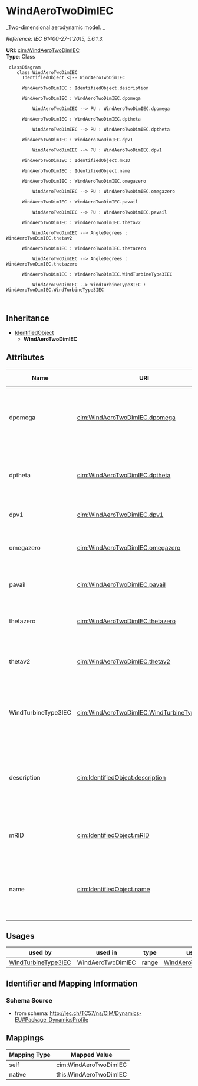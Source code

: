 # WindAeroTwoDimIEC


_Two-dimensional aerodynamic model.  _

_Reference: IEC 61400-27-1:2015, 5.6.1.3._





**URI**: [cim:WindAeroTwoDimIEC](http://iec.ch/TC57/CIM100#WindAeroTwoDimIEC)<br />
**Type**: Class




```mermaid
 classDiagram
    class WindAeroTwoDimIEC
      IdentifiedObject <|-- WindAeroTwoDimIEC
      
      WindAeroTwoDimIEC : IdentifiedObject.description
        
      WindAeroTwoDimIEC : WindAeroTwoDimIEC.dpomega
        
          WindAeroTwoDimIEC --> PU : WindAeroTwoDimIEC.dpomega
        
      WindAeroTwoDimIEC : WindAeroTwoDimIEC.dptheta
        
          WindAeroTwoDimIEC --> PU : WindAeroTwoDimIEC.dptheta
        
      WindAeroTwoDimIEC : WindAeroTwoDimIEC.dpv1
        
          WindAeroTwoDimIEC --> PU : WindAeroTwoDimIEC.dpv1
        
      WindAeroTwoDimIEC : IdentifiedObject.mRID
        
      WindAeroTwoDimIEC : IdentifiedObject.name
        
      WindAeroTwoDimIEC : WindAeroTwoDimIEC.omegazero
        
          WindAeroTwoDimIEC --> PU : WindAeroTwoDimIEC.omegazero
        
      WindAeroTwoDimIEC : WindAeroTwoDimIEC.pavail
        
          WindAeroTwoDimIEC --> PU : WindAeroTwoDimIEC.pavail
        
      WindAeroTwoDimIEC : WindAeroTwoDimIEC.thetav2
        
          WindAeroTwoDimIEC --> AngleDegrees : WindAeroTwoDimIEC.thetav2
        
      WindAeroTwoDimIEC : WindAeroTwoDimIEC.thetazero
        
          WindAeroTwoDimIEC --> AngleDegrees : WindAeroTwoDimIEC.thetazero
        
      WindAeroTwoDimIEC : WindAeroTwoDimIEC.WindTurbineType3IEC
        
          WindAeroTwoDimIEC --> WindTurbineType3IEC : WindAeroTwoDimIEC.WindTurbineType3IEC
        
      
```





## Inheritance
* [IdentifiedObject](IdentifiedObject.md)
    * **WindAeroTwoDimIEC**



## Attributes


| Name | URI | Cardinality and Range | Description | Inheritance |
| ---  | --- | --- | --- | --- |
| dpomega | [cim:WindAeroTwoDimIEC.dpomega](http://iec.ch/TC57/CIM100#WindAeroTwoDimIEC.dpomega) | 1..1 <br />  [PU](PU.md)  | Partial derivative of aerodynamic power with respect to changes in WTR speed ... | direct |
| dptheta | [cim:WindAeroTwoDimIEC.dptheta](http://iec.ch/TC57/CIM100#WindAeroTwoDimIEC.dptheta) | 1..1 <br />  [PU](PU.md)  | Partial derivative of aerodynamic power with respect to changes in pitch angl... | direct |
| dpv1 | [cim:WindAeroTwoDimIEC.dpv1](http://iec.ch/TC57/CIM100#WindAeroTwoDimIEC.dpv1) | 1..1 <br />  [PU](PU.md)  | Partial derivative (<i>dp</i><i><sub>v1</sub></i>) | direct |
| omegazero | [cim:WindAeroTwoDimIEC.omegazero](http://iec.ch/TC57/CIM100#WindAeroTwoDimIEC.omegazero) | 1..1 <br />  [PU](PU.md)  | Rotor speed if the wind turbine is not derated (<i>omega</i><i><sub>0</sub></... | direct |
| pavail | [cim:WindAeroTwoDimIEC.pavail](http://iec.ch/TC57/CIM100#WindAeroTwoDimIEC.pavail) | 1..1 <br />  [PU](PU.md)  | Available aerodynamic power (<i>p</i><i><sub>avail</sub></i><i>)</i> | direct |
| thetazero | [cim:WindAeroTwoDimIEC.thetazero](http://iec.ch/TC57/CIM100#WindAeroTwoDimIEC.thetazero) | 1..1 <br />  [AngleDegrees](AngleDegrees.md)  | Pitch angle if the wind turbine is not derated (<i>theta</i><i><sub>0</sub></... | direct |
| thetav2 | [cim:WindAeroTwoDimIEC.thetav2](http://iec.ch/TC57/CIM100#WindAeroTwoDimIEC.thetav2) | 1..1 <br />  [AngleDegrees](AngleDegrees.md)  | Blade angle at twice rated wind speed (<i>theta</i><i><sub>v2</sub></i>) | direct |
| WindTurbineType3IEC | [cim:WindAeroTwoDimIEC.WindTurbineType3IEC](http://iec.ch/TC57/CIM100#WindAeroTwoDimIEC.WindTurbineType3IEC) | 1..1 <br />  [WindTurbineType3IEC](WindTurbineType3IEC.md)  | Wind turbine type 3 model with which this wind aerodynamic model is associate... | direct |
| description | [cim:IdentifiedObject.description](http://iec.ch/TC57/CIM100#IdentifiedObject.description) | 0..1 <br />  string  | The description is a free human readable text describing or naming the object | [IdentifiedObject](IdentifiedObject.md) |
| mRID | [cim:IdentifiedObject.mRID](http://iec.ch/TC57/CIM100#IdentifiedObject.mRID) | 1..1 <br />  string  | Master resource identifier issued by a model authority | [IdentifiedObject](IdentifiedObject.md) |
| name | [cim:IdentifiedObject.name](http://iec.ch/TC57/CIM100#IdentifiedObject.name) | 0..1 <br />  string  | The name is any free human readable and possibly non unique text naming the o... | [IdentifiedObject](IdentifiedObject.md) |





## Usages

| used by | used in | type | used |
| ---  | --- | --- | --- |
| [WindTurbineType3IEC](WindTurbineType3IEC.md) | WindAeroTwoDimIEC | range | [WindAeroTwoDimIEC](WindAeroTwoDimIEC.md) |






## Identifier and Mapping Information







### Schema Source


* from schema: http://iec.ch/TC57/ns/CIM/Dynamics-EU#Package_DynamicsProfile





## Mappings

| Mapping Type | Mapped Value |
| ---  | ---  |
| self | cim:WindAeroTwoDimIEC |
| native | this:WindAeroTwoDimIEC |




